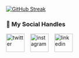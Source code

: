 

[![GitHub Streak](https://streak-stats.demolab.com?user=sugan0tech)](https://git.io/streak-stats)
### 💬 My Social Handles

<p align = "left">
<a href="https://twitter.com/sugavan48089934" target="_blank"><img align="center" src="https://cdn.jsdelivr.net/npm/simple-icons@3.0.1/icons/twitter.svg" alt="twitter" height="50" width="50" /></a> &nbsp;&nbsp;
<a href="https://www.instagram.com/sugavanesh28_08/" target="_blank"><img align="center" src="https://cdn.jsdelivr.net/npm/simple-icons@3.0.1/icons/instagram.svg" alt="instagram" height="50" width="50" /></a> &nbsp;&nbsp;
<a href="https://www.linkedin.com/in/sugankpms" target="_blank"><img align="center" src="https://cdn.jsdelivr.net/npm/simple-icons@3.0.1/icons/linkedin.svg" alt="linkedin" height="50" width="50" /></a> &nbsp;&nbsp;
</p>

